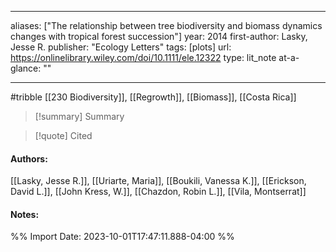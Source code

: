   
---
aliases: ["The relationship between tree biodiversity and biomass dynamics changes with tropical forest succession"] 
year: 2014 
first-author: Lasky, Jesse R.
publisher: "Ecology Letters" 
tags: [plots]
url: https://onlinelibrary.wiley.com/doi/10.1111/ele.12322 
type: lit_note
at-a-glance: ""

--- 
#tribble
[[230 Biodiversity]], [[Regrowth]], [[Biomass]], [[Costa Rica]]

>[!summary] Summary

>[!quote] Cited

#### Authors:
[[Lasky, Jesse R.]], [[Uriarte, Maria]], [[Boukili, Vanessa K.]], [[Erickson, David L.]], [[John Kress, W.]], [[Chazdon, Robin L.]], [[Vila, Montserrat]]
#### Notes:


%% Import Date: 2023-10-01T17:47:11.888-04:00 %%
